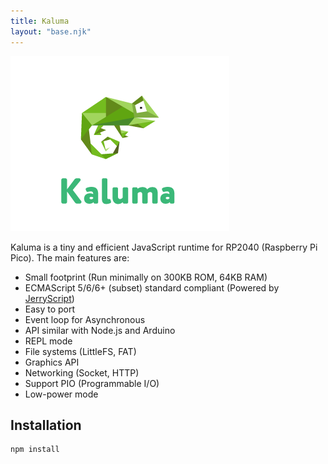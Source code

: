 ```yaml
---
title: Kaluma
layout: "base.njk"
---
```


![Logo](images/logo.png)

Kaluma is a tiny and efficient JavaScript runtime for RP2040 (Raspberry Pi Pico). The main features are:

- Small footprint (Run minimally on 300KB ROM, 64KB RAM)
- ECMAScript 5/6/6+ (subset) standard compliant (Powered by [JerryScript](https://jerryscript.net/))
- Easy to port
- Event loop for Asynchronous
- API similar with Node.js and Arduino
- REPL mode
- File systems (LittleFS, FAT)
- Graphics API
- Networking (Socket, HTTP)
- Support PIO (Programmable I/O)
- Low-power mode

## Installation

```js
npm install 
```